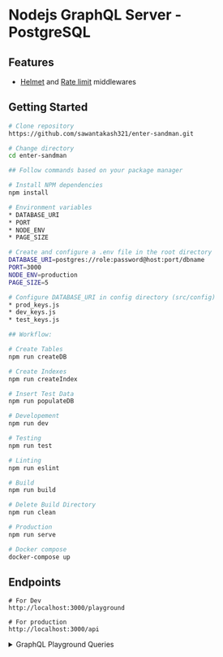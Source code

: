 # Nodejs GraphQL Server - PostgreSQL

## Features

- [Helmet](https://github.com/helmetjs/helmet) and [Rate limit](https://github.com/nfriedly/express-rate-limit) middlewares

## Getting Started


```bash
# Clone repository
https://github.com/sawantakash321/enter-sandman.git

# Change directory
cd enter-sandman

## Follow commands based on your package manager

# Install NPM dependencies
npm install

# Environment variables
* DATABASE_URI
* PORT
* NODE_ENV
* PAGE_SIZE

# Create and configure a .env file in the root directory
DATABASE_URI=postgres://role:password@host:port/dbname
PORT=3000
NODE_ENV=production
PAGE_SIZE=5

# Configure DATABASE_URI in config directory (src/config)
* prod_keys.js
* dev_keys.js
* test_keys.js

## Workflow:

# Create Tables
npm run createDB

# Create Indexes
npm run createIndex

# Insert Test Data
npm run populateDB

# Developement
npm run dev

# Testing
npm run test

# Linting
npm run eslint

# Build
npm run build

# Delete Build Directory
npm run clean

# Production
npm run serve

# Docker compose
docker-compose up
```

## Endpoints

```
# For Dev
http://localhost:3000/playground

# For production
http://localhost:3000/api
```

<details>
<summary>GraphQL Playground Queries</summary>

## Queries

Get User by ID

```
{
  users(id:1){
    id
    name
    createdAt
    companies{
      id
      createdAt
      name
      isContact
    }
    createdListings{
      id
      createdAt
      name
      description
    }
    applications{
      id
      createdAt
      listing{
        id
        name
        description
      }
      coverLetter
    }
  }
}
```

Get topActiveUsers

```
{
  topActiveUsers(page: 1){
    id
    name
    createdAt
    count
    listings{
      name
    }
  }
}

```

</details>

